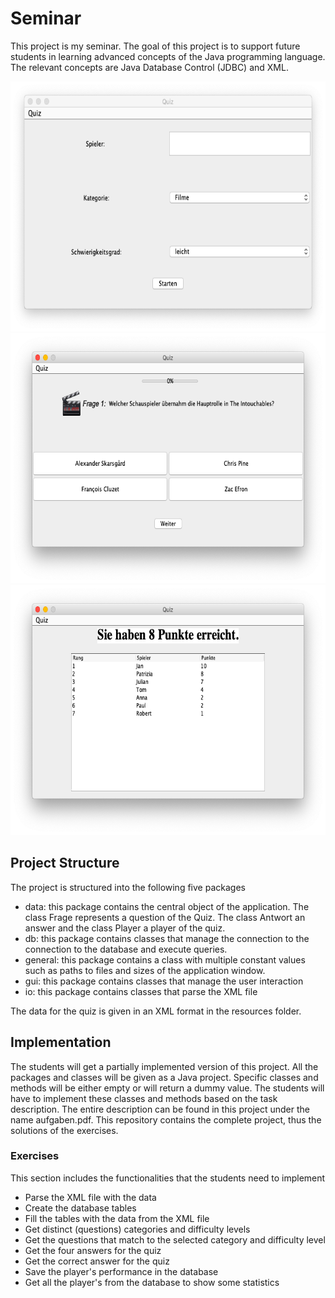 # Seminar

This project is my seminar. The goal of this project is to support future students in learning advanced concepts of the Java programming language. 
The relevant concepts are Java Database Control (JDBC) and XML.

<img src="/docs/Main-Gui.png" width="600" height="400">
<img src="/docs/Film-Quiz.png" width="600" height="400">
<img src="/docs/Statistik.png" width="600" height="400">

## Project Structure
The project is structured into the following five packages
- data: this package contains the central object of the application. The class Frage represents a question of the Quiz. The class Antwort an answer and the class Player a player of the quiz.
- db: this package contains classes that manage the connection to the connection to the database and execute queries.
- general: this package contains a class with multiple constant values such as paths to files and sizes of the application window.
- gui: this package contains classes that manage the user interaction  
- io: this package contains classes that parse the XML file 

The data for the quiz is given in an XML format in the resources folder. 


## Implementation
The students will get a partially implemented version of this project. All the packages and classes will be given as a Java project. Specific classes and methods will be either empty or will return a dummy value. The students will have to implement these classes and methods based on the task description. The entire description can be found in this project under the name aufgaben.pdf. This repository contains the complete project, thus the solutions of the exercises.

### Exercises
This section includes the functionalities that the students need to implement
- Parse the XML file with the data
- Create the database tables
- Fill the tables with the data from the XML file
- Get distinct (questions) categories and difficulty levels
- Get the questions that match to the selected category and difficulty level
- Get the four answers for the quiz
- Get the correct answer for the quiz
- Save the player's performance in the database
- Get all the player's from the database to show some statistics
